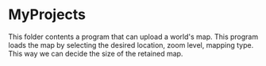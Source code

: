 # MyProjects
This folder contents a program that can upload a world's map. 
This program loads the map by selecting the desired location, zoom level, mapping type. This way we can decide the size of the retained map. 
